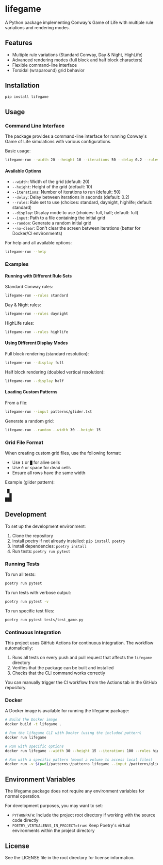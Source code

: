 # lifegame

A Python package implementing Conway's Game of Life with multiple rule variations and rendering modes.

## Features

- Multiple rule variations (Standard Conway, Day & Night, HighLife)
- Advanced rendering modes (full block and half block characters)
- Flexible command-line interface
- Toroidal (wraparound) grid behavior

## Installation

```bash
pip install lifegame
```

## Usage

### Command Line Interface

The package provides a command-line interface for running Conway's Game of Life simulations with various configurations.

Basic usage:

```bash
lifegame-run --width 20 --height 10 --iterations 50 --delay 0.2 --rules standard --display full
```

#### Available Options

- `--width`: Width of the grid (default: 20)
- `--height`: Height of the grid (default: 10)
- `--iterations`: Number of iterations to run (default: 50)
- `--delay`: Delay between iterations in seconds (default: 0.2)
- `--rules`: Rule set to use (choices: standard, daynight, highlife; default: standard)
- `--display`: Display mode to use (choices: full, half; default: full)
- `--input`: Path to a file containing the initial grid
- `--random`: Generate a random initial grid
- `--no-clear`: Don't clear the screen between iterations (better for Docker/CI environments)

For help and all available options:

```bash
lifegame-run --help
```

### Examples

#### Running with Different Rule Sets

Standard Conway rules:
```bash
lifegame-run --rules standard
```

Day & Night rules:
```bash
lifegame-run --rules daynight
```

HighLife rules:
```bash
lifegame-run --rules highlife
```

#### Using Different Display Modes

Full block rendering (standard resolution):
```bash
lifegame-run --display full
```

Half block rendering (doubled vertical resolution):
```bash
lifegame-run --display half
```

#### Loading Custom Patterns

From a file:
```bash
lifegame-run --input patterns/glider.txt
```

Generate a random grid:
```bash
lifegame-run --random --width 30 --height 15
```

### Grid File Format

When creating custom grid files, use the following format:
- Use `1` or `█` for alive cells
- Use `0` or space for dead cells
- Ensure all rows have the same width

Example (glider pattern):
```
 █ 
  █
███
```

## Development

To set up the development environment:

1. Clone the repository
2. Install poetry if not already installed: `pip install poetry`
3. Install dependencies: `poetry install`
4. Run tests: `poetry run pytest`

### Running Tests

To run all tests:
```bash
poetry run pytest
```

To run tests with verbose output:
```bash
poetry run pytest -v
```

To run specific test files:
```bash
poetry run pytest tests/test_game.py
```

### Continuous Integration

This project uses GitHub Actions for continuous integration. The workflow automatically:

1. Runs all tests on every push and pull request that affects the `lifegame` directory
2. Verifies that the package can be built and installed
3. Checks that the CLI command works correctly

You can manually trigger the CI workflow from the Actions tab in the GitHub repository.

### Docker

A Docker image is available for running the lifegame package:

```bash
# Build the Docker image
docker build -t lifegame .

# Run the lifegame CLI with Docker (using the included pattern)
docker run lifegame

# Run with specific options
docker run lifegame --width 30 --height 15 --iterations 100 --rules highlife --random --no-clear

# Run with a specific pattern (mount a volume to access local files)
docker run -v $(pwd)/patterns:/patterns lifegame --input /patterns/glider.txt
```

## Environment Variables

The lifegame package does not require any environment variables for normal operation.

For development purposes, you may want to set:

- `PYTHONPATH`: Include the project root directory if working with the source code directly
- `POETRY_VIRTUALENVS_IN_PROJECT=true`: Keep Poetry's virtual environments within the project directory

## License

See the LICENSE file in the root directory for license information. 